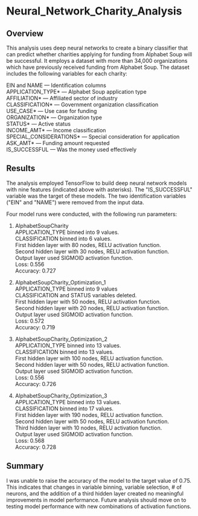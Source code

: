 # Neural_Network_Charity_Analysis

## Overview

This analysis uses deep neural networks to create a binary classifier that can predict whether charities applying for funding from Alphabet Soup will be successful. It employs a dataset with more than 34,000 organizations which have previously received funding from Alphabet Soup. The dataset includes the following variables for each charity:

EIN and NAME — Identification columns  
APPLICATION_TYPE* — Alphabet Soup application type  
AFFILIATION* — Affiliated sector of industry  
CLASSIFICATION* — Government organization classification  
USE_CASE* — Use case for funding  
ORGANIZATION* — Organization type  
STATUS* — Active status  
INCOME_AMT* — Income classification  
SPECIAL_CONSIDERATIONS* — Special consideration for application  
ASK_AMT* — Funding amount requested  
IS_SUCCESSFUL — Was the money used effectively  


## Results

The analysis employed TensorFlow to build deep neural network models with nine features (indicated above with asterisks). The "IS_SUCCESSFUL" variable was the target of these models. The two identification variables ("EIN" and "NAME") were removed from the input data.

Four model runs were conducted, with the following run parameters:

1) AlphabetSoupCharity  
APPLICATION_TYPE binned into 9 values.  
CLASSIFICATION binned into 6 values.  
First hidden layer with 80 nodes, RELU activation function.  
Second hidden layer with 30 nodes, RELU activation function.  
Output layer used SIGMOID activation function.  
Loss: 0.556  
Accuracy: 0.727

2) AlphabetSoupCharity_Optimization_1  
APPLICATION_TYPE binned into 9 values  
CLASSIFICATION and STATUS variables deleted.  
First hidden layer with 50 nodes, RELU activation function.  
Second hidden layer with 20 nodes, RELU activation function.  
Output layer used SIGMOID activation function.  
Loss: 0.572  
Accuracy: 0.719

3) AlphabetSoupCharity_Optimization_2  
APPLICATION_TYPE binned into 13 values.  
CLASSIFICATION binned into 13 values.  
First hidden layer with 100 nodes, RELU activation function.  
Second hidden layer with 50 nodes, RELU activation function.  
Output layer used SIGMOID activation function.  
Loss: 0.556  
Accuracy: 0.726

4) AlphabetSoupCharity_Optimization_3  
APPLICATION_TYPE binned into 13 values.  
CLASSIFICATION binned into 17 values.  
First hidden layer with 190 nodes, RELU activation function.  
Second hidden layer with 50 nodes, RELU activation function.  
Third hidden layer with 10 nodes, RELU activation function.  
Output layer used SIGMOID activation function.  
Loss: 0.568  
Accuracy: 0.728

## Summary

I was unable to raise the accuracy of the model to the target value of 0.75.
This indicates that changes in variable binning, variable selection, # of neurons, and the addition of a third hidden layer created no meaningful improvements in model performance. Future analysis should move on to testing model performance with new combinations of activation functions. 



